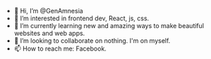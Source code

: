 - 👋 Hi, I’m @GenAmnesia
- 👀 I’m interested in frontend dev, React, js, css.
- 🌱 I’m currently learning new and amazing ways to make beautiful websites and web apps.
- 💞️ I’m looking to collaborate on nothing. I'm on myself.
- 📫 How to reach me: Facebook.

<!---
GenAmnesia/GenAmnesia is a ✨ special ✨ repository because its `README.md` (this file) appears on your GitHub profile.
You can click the Preview link to take a look at your changes.
--->
